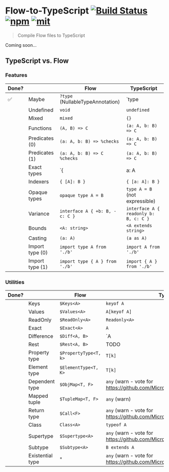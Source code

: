 # Flow-to-TypeScript [![Build Status][build]](https://circleci.com/gh/bcherny/flow-to-typescript) [![npm]](https://www.npmjs.com/package/flow-to-typescript) [![mit]](https://opensource.org/licenses/MIT)

[build]: https://img.shields.io/circleci/project/bcherny/flow-to-typescript.svg?branch=master&style=flat-square
[npm]: https://img.shields.io/npm/v/flow-to-typescript.svg?style=flat-square
[mit]: https://img.shields.io/npm/l/flow-to-typescript.svg?style=flat-square

> Compile Flow files to TypeScript

Coming soon...

## TypeScript vs. Flow

### Features

| Done? |             | Flow                                    | TypeScript |
|-------|-------------|-----------------------------------------|------------|
|   ✅  | Maybe       | `?type` (NullableTypeAnnotation)        | `type | null | undefined` |
|       | Undefined   | `void`                                  | `undefined` |
|       | Mixed       | `mixed`                                 | `{}` |
|       | Functions   | `(A, B) => C`                           | `(a: A, b: B) => C` |
|       | Predicates (0) | `(a: A, b: B) => %checks`            | `(a: A, b: B) => C` |
|       | Predicates (1) | `(a: A, b: B) => C %checks`          | `(a: A, b: B) => C` |
|       | Exact types | `{| a: A |}`                            | `{ a: A }` (not expressible) |
|       | Indexers    | `{ [A]: B }`                            | `{ [a: A]: B }` |
|       | Opaque types | `opaque type A = B`                    | `type A = B` (not expressible) |
|       | Variance    | `interface A { +b: B, -c: C }`          | `interface A { readonly b: B, c: C }` |
|       | Bounds      | `<A: string>`                           | `<A extends string>` |
|       | Casting     | `(a: A)`                                | `(a as A)` |
|       | Import type (0) | `import type A from './b'`          | `import A from './b'` |
|       | Import type (1) | `import type { A } from './b'`          | `import { A } from './b'` |

### Utilities

| Done? |             | Flow                                    | TypeScript |
|-------|-------------|-----------------------------------------|------------|
|       | Keys        | `$Keys<A>`                              | `keyof A` |
|       | Values      | `$Values<A>`                            | `A[keyof A]` |
|       | ReadOnly    | `$ReadOnly<A>`                          | `Readonly<A>` |
|       | Exact       | `$Exact<A>`                             | `A` |
|       | Difference  | `$Diff<A, B>`                           | `A | B` |
|       | Rest        | `$Rest<A, B>`                           | TODO |
|       | Property type | `$PropertyType<T, k>`                 | `T[k]` |
|       | Element type | `$ElementType<T, K>`                   | `T[k]` |
|       | Dependent type | `$ObjMap<T, F>`                      | `any` (warn - vote for https://github.com/Microsoft/TypeScript/issues/20352) |
|       | Mapped tuple | `$TupleMap<T, F>`                      | `any` (warn) |
|       | Return type | `$Call<F>`                              | `any` (warn - vote for https://github.com/Microsoft/TypeScript/issues/6606)
|       | Class       | `Class<A>`                              | `typeof A` |
|       | Supertype   | `$Supertype<A>`                         | `any` (warn - vote for https://github.com/Microsoft/TypeScript/issues/14520) |
|       | Subtype     | `$Subtype<A>`                           | `B extends A` |
|       | Existential type | `*`                                | `any` (warn - vote for https://github.com/Microsoft/TypeScript/issues/14466) |
